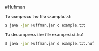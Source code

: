 #Huffman

To compress the file example.txt:

  ```sh
  $ java -jar Huffman.jar c example.txt
```

To decompress the file example.txt.huf

  ```sh
  $ java -jar Huffman.jar d example.txt.huf
```

